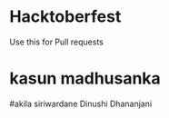 # Hacktoberfest
Use this for Pull requests

# kasun madhusanka
#akila siriwardane
Dinushi Dhananjani
